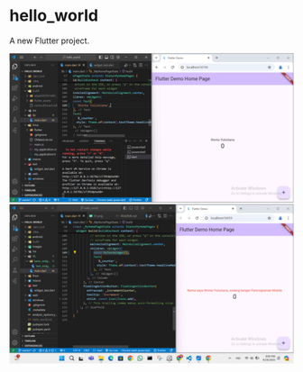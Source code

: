 # hello_world

A new Flutter project.

![Screenshot hello_world](images/01.png)
![Screenshot hello_world](images/02.png)